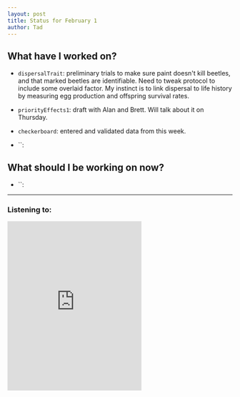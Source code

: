 ```yaml
---
layout: post 
title: Status for February 1 
author: Tad
---
```

 
## What have I worked on?
 
* `dispersalTrait`: preliminary trials to make sure paint doesn't kill beetles, and that marked beetles are identifiable. Need to tweak protocol to include some overlaid factor. My instinct is to link dispersal to life history by measuring egg production and offspring survival rates. 

* `priorityEffects1`: draft with Alan and Brett. Will talk about it on Thursday. 

* `checkerboard`: entered and validated data from this week. 







* ``:



  
## What should I be working on now? 


* ``:
 
 
 
--- 
 
### Listening to: 
 <iframe src='https://embed.spotify.com/?uri=spotify%3Atrack%3A7ofZgS5xDW0XodfjaXWvZG' width='300' height='380' frameborder='0' allowtransparency='true'></iframe> 
 <i class='fa fa-code' style='color:pink'></i> 
